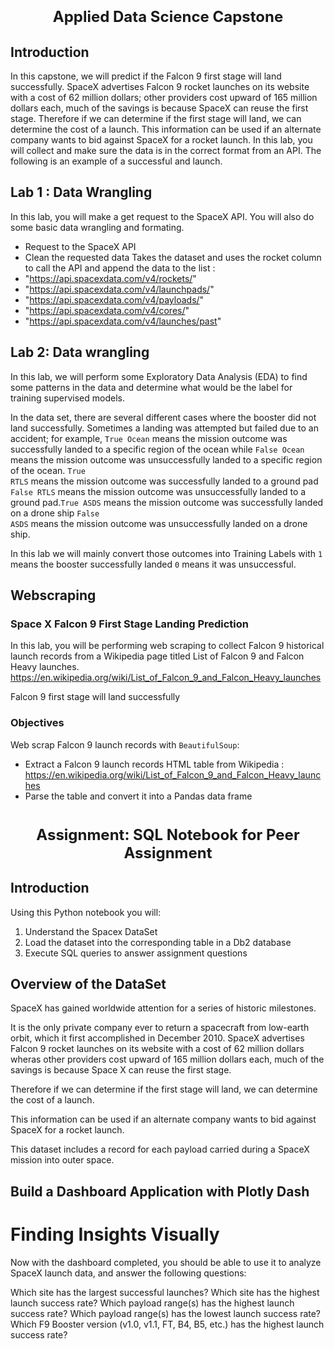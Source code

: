 <h1 align=center><font size = 5>Applied Data Science Capstone</font></h1>

## Introduction
In this capstone, we will predict if the Falcon 9 first stage will land successfully. SpaceX advertises Falcon 9 rocket launches on its website with a cost of 62 million dollars; other providers cost upward of 165 million dollars each, much of the savings is because SpaceX can reuse the first stage. Therefore if we can determine if the first stage will land, we can determine the cost of a launch. This information can be used if an alternate company wants to bid against SpaceX for a rocket launch. In this lab, you will collect and make sure the data is in the correct format from an API. The following is an example of a successful and launch.
## Lab 1 : Data Wrangling
In this lab, you will make a get request to the SpaceX API. You will also do some basic data wrangling and formating. 
- Request to the SpaceX API
- Clean the requested data
Takes the dataset and uses the rocket column to call the API and append the data to the list :
- "https://api.spacexdata.com/v4/rockets/"
- "https://api.spacexdata.com/v4/launchpads/"
- "https://api.spacexdata.com/v4/payloads/"
- "https://api.spacexdata.com/v4/cores/"
- "https://api.spacexdata.com/v4/launches/past"

## Lab 2: Data wrangling 
In this lab, we will perform some Exploratory Data Analysis (EDA) to find some patterns in the data and determine what would be the label for training supervised models. 

In the data set, there are several different cases where the booster did not land successfully. Sometimes a landing was attempted but failed due to an accident; for example, <code>True Ocean</code> means the mission outcome was successfully  landed to a specific region of the ocean while <code>False Ocean</code> means the mission outcome was unsuccessfully landed to a specific region of the ocean. <code>True RTLS</code> means the mission outcome was successfully  landed to a ground pad <code>False RTLS</code> means the mission outcome was unsuccessfully landed to a ground pad.<code>True ASDS</code> means the mission outcome was successfully landed on  a drone ship <code>False ASDS</code> means the mission outcome was unsuccessfully landed on a drone ship. 

In this lab we will mainly convert those outcomes into Training Labels with `1` means the booster successfully landed `0` means it was unsuccessful.

## Webscraping
### **Space X  Falcon 9 First Stage Landing Prediction**
In this lab, you will be performing web scraping to collect Falcon 9 historical launch records from a Wikipedia page titled List of Falcon 9 and Falcon Heavy launches.
https://en.wikipedia.org/wiki/List_of_Falcon_9_and_Falcon_Heavy_launches

Falcon 9 first stage will land successfully
### Objectives
Web scrap Falcon 9 launch records with `BeautifulSoup`: 
- Extract a Falcon 9 launch records HTML table from Wikipedia :
  https://en.wikipedia.org/wiki/List_of_Falcon_9_and_Falcon_Heavy_launches
- Parse the table and convert it into a Pandas data frame
  
<h1 align=center><font size = 5>Assignment: SQL Notebook for Peer Assignment</font></h1>

## Introduction
Using this Python notebook you will:

1.  Understand the Spacex DataSet
2.  Load the dataset  into the corresponding table in a Db2 database
3.  Execute SQL queries to answer assignment questions 

## Overview of the DataSet

SpaceX has gained worldwide attention for a series of historic milestones. 

It is the only private company ever to return a spacecraft from low-earth orbit, which it first accomplished in December 2010.
SpaceX advertises Falcon 9 rocket launches on its website with a cost of 62 million dollars wheras other providers cost upward of 165 million dollars each, much of the savings is because Space X can reuse the first stage. 


Therefore if we can determine if the first stage will land, we can determine the cost of a launch. 

This information can be used if an alternate company wants to bid against SpaceX for a rocket launch.

This dataset includes a record for each payload carried during a SpaceX mission into outer space.
## Build a Dashboard Application with Plotly Dash
# Finding Insights Visually
Now with the dashboard completed, you should be able to use it to analyze SpaceX launch data, and answer the following questions:

Which site has the largest successful launches?
Which site has the highest launch success rate?
Which payload range(s) has the highest launch success rate?
Which payload range(s) has the lowest launch success rate?
Which F9 Booster version (v1.0, v1.1, FT, B4, B5, etc.) has the highest
launch success rate?
